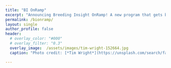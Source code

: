 ```yaml
---
title: "BI OnRamp"
excerpt: "Announcing Breeding Insight OnRamp! A new program that gets breeding teams ready to join Breeding Insight"
permalink: /bionramp/
layout: single
author_profile: false
header:
  # overlay_color: "#000"
  # overlay_filter: "0.3"
  overlay_image:  /assets/images/tim-wright-152664.jpg
  caption: "Photo credit: [*Tim Wright*](https://unsplash.com/search/farm?photo=syQM-YpaEW4)"

---
```


